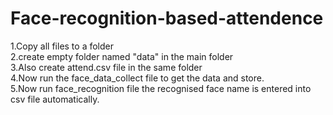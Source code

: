 # Face-recognition-based-attendence
1.Copy all files to a folder\
2.create empty folder named "data" in the main folder\
3.Also create attend.csv file in the same folder\
4.Now run the face_data_collect file to get the data and store.\
5.Now run face_recognition file the recognised face name is entered into csv file automatically.
